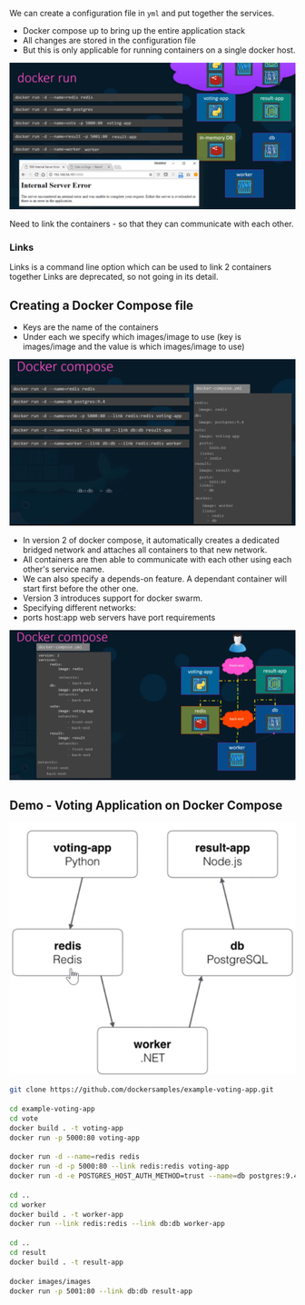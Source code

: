We can create a configuration file in `yml` and put together the services.
- Docker compose up to bring up the entire application stack
- All changes are stored in the configuration file
- But this is only applicable for running containers on a single docker host.

![alt text](images/image.png)

Need to link the containers - so that they can communicate with each other.
### Links
Links is a command line option which can be used to link 2 containers together
Links are deprecated, so not going in its detail.

## Creating a Docker Compose file
- Keys are the name of the containers
- Under each we specify which images/image to use (key is images/image and the value is which images/image to use)

![alt text](images/image-1.png)

- In version 2 of docker compose, it automatically creates a dedicated bridged network and attaches all containers to that new network.
- All containers are then able to communicate with each other using each other's service name.
- We can also specify a depends-on feature. A dependant container will start first before the other one.
- Version 3 introduces support for docker swarm.
- Specifying different networks:
- ports host:app  web servers have port requirements

![alt text](images/image-2.png)

## Demo - Voting Application on Docker Compose

![alt text](images/image-3.png)

```bash
git clone https://github.com/dockersamples/example-voting-app.git

cd example-voting-app
cd vote
docker build . -t voting-app
docker run -p 5000:80 voting-app

docker run -d --name=redis redis
docker run -d -p 5000:80 --link redis:redis voting-app
docker run -d -e POSTGRES_HOST_AUTH_METHOD=trust --name=db postgres:9.4

cd ..
cd worker
docker build . -t worker-app
docker run --link redis:redis --link db:db worker-app

cd ..
cd result
docker build . -t result-app

docker images/images
docker run -p 5001:80 --link db:db result-app
```

